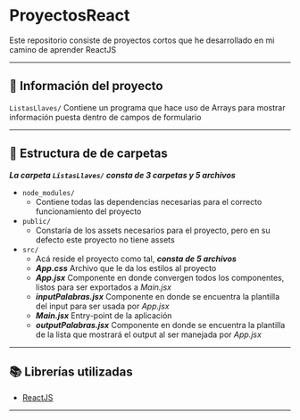 # ProyectosReact
Este repositorio consiste de proyectos cortos que he desarrollado en mi camino de aprender ReactJS

---
## 📖 Información del proyecto

`ListasLlaves/` Contiene un programa que hace uso de Arrays para mostrar información puesta dentro de campos de formulario 

---
## 📁 Estructura de de carpetas
**_La carpeta `ListasLlaves/` consta de 3 carpetas y 5 archivos_** 
 - `node_modules/`
    - Contiene todas las dependencias necesarias para el correcto funcionamiento del proyecto
  - `public/`
    - Constaría de los assets necesarios para el proyecto, pero en su defecto este proyecto no tiene assets
  - `src/`
    - Acá reside el proyecto como tal, **_consta de 5 archivos_**
    - **_App.css_** Archivo que le da los estilos al proyecto
    - **_App.jsx_** Componente en donde convergen todos los componentes, listos para ser exportados a _Main.jsx_
    - **_inputPalabras.jsx_** Componente en donde se encuentra la plantilla del input para ser usada por _App.jsx_
    - **_Main.jsx_** Entry-point de la aplicación
    - **_outputPalabras.jsx_** Componente en donde se encuentra la plantilla de la lista que mostrará el output al ser manejada por _App.jsx_
---
##  📚 Librerías utilizadas

- [ReactJS](https://reactjs.org/) 

---
